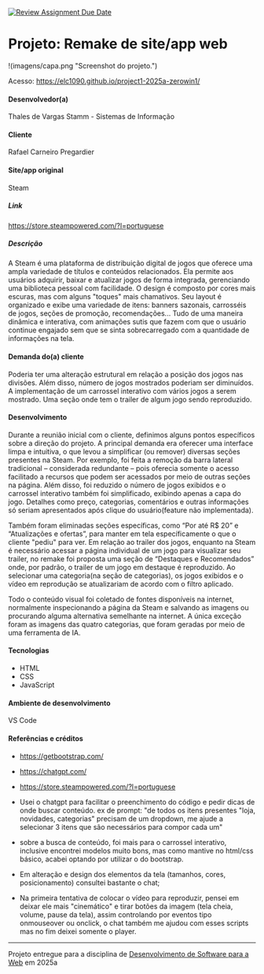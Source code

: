 [![Review Assignment Due Date](https://classroom.github.com/assets/deadline-readme-button-22041afd0340ce965d47ae6ef1cefeee28c7c493a6346c4f15d667ab976d596c.svg)](https://classroom.github.com/a/-0GsTofh)
# Projeto: Remake de site/app web

!(imagens/capa.png "Screenshot do projeto.")


Acesso: https://elc1090.github.io/project1-2025a-zerowin1/


#### Desenvolvedor(a)
Thales de Vargas Stamm - Sistemas de Informação

#### Cliente
Rafael Carneiro Pregardier

#### Site/app original
Steam

##### Link
https://store.steampowered.com/?l=portuguese

##### Descrição
A Steam é uma plataforma de distribuição digital de jogos que oferece uma ampla variedade de títulos e conteúdos relacionados. Ela permite aos usuários adquirir, baixar e atualizar jogos de forma integrada, gerenciando uma biblioteca pessoal com facilidade. O design é composto por cores mais escuras, mas com alguns "toques" mais chamativos. Seu layout é organizado e exibe uma variedade de itens: banners sazonais, carrosséis de jogos, seções de promoção, recomendações... Tudo de uma maneira dinâmica e interativa, com animações sutis que fazem com que o usuário continue engajado sem que se sinta sobrecarregado com a quantidade de informações na tela.

#### Demanda do(a) cliente
Poderia ter uma alteração estrutural em relação a posição dos jogos nas divisões. Além disso, número de jogos mostrados poderiam ser diminuídos. A implementação de um carrossel interativo com vários jogos a serem mostrado. Uma seção onde tem o trailer de algum jogo sendo reproduzido.

#### Desenvolvimento
Durante a reunião inicial com o cliente, definimos alguns pontos específicos sobre a direção do projeto. A principal demanda era oferecer uma interface limpa e intuitiva, o que levou a simplificar (ou remover) diversas seções presentes na Steam. Por exemplo, foi feita a remoção da barra lateral tradicional – considerada redundante – pois oferecia somente o acesso facilitado a recursos que podem ser acessados por meio de outras seções na página. Além disso, foi reduzido o número de jogos exibidos e o carrossel interativo também foi simplificado, exibindo apenas a capa do jogo. Detalhes como preço, categorias, comentários e outras informações só seriam apresentados após clique do usuário(feature não implementada).

Também foram eliminadas seções específicas, como “Por até R$ 20” e “Atualizações e ofertas”, para manter em tela específicamente o que o cliente "pediu" para ver. Em relação ao trailer dos jogos, enquanto na Steam é necessário acessar a página individual de um jogo para visualizar seu trailer, no remake foi proposta uma seção de “Destaques e Recomendados” onde, por padrão, o trailer de um jogo em destaque é reproduzido. Ao selecionar uma categoria(na seção de categorias), os jogos exibidos e o vídeo em reprodução se atualizariam de acordo com o filtro aplicado.

Todo o conteúdo visual foi coletado de fontes disponíveis na internet, normalmente inspecionando a página da Steam e salvando as imagens ou procurando alguma alternativa semelhante na internet. A única exceção foram as imagens das quatro categorias, que foram geradas por meio de uma ferramenta de IA.

#### Tecnologias
- HTML
- CSS
- JavaScript

#### Ambiente de desenvolvimento
VS Code

#### Referências e créditos
- https://getbootstrap.com/
- https://chatgpt.com/
- https://store.steampowered.com/?l=portuguese

- Usei o chatgpt para facilitar o preenchimento do código e pedir dicas de onde buscar conteúdo.
ex de prompt:
"de todos os itens presentes "loja, novidades, categorias" precisam de um dropdown, me ajude a selecionar 3 itens que são necessários para compor cada um"

- sobre a busca de conteúdo, foi mais para o carrossel interativo, inclusive encontrei modelos muito bons, mas como mantive no html/css básico, acabei optando por utilizar o do bootstrap.

- Em alteração e design dos elementos da tela (tamanhos, cores, posicionamento) consultei bastante o chat;

- Na primeira tentativa de colocar o vídeo para reproduzir, pensei em deixar ele mais "cinemático" e tirar botões da imagem (tela cheia, volume, pause da tela), assim controlando por eventos tipo onmouseover ou onclick, o chat também me ajudou com esses scripts mas no fim deixei somente o player.

---
Projeto entregue para a disciplina de [Desenvolvimento de Software para a Web](http://github.com/andreainfufsm/elc1090-2025a) em 2025a

